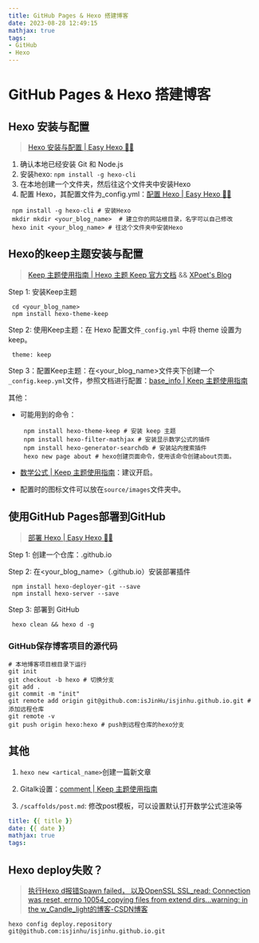 ```yaml
---
title: GitHub Pages & Hexo 搭建博客
date: 2023-08-28 12:49:15
mathjax: true
tags:
- GitHub
- Hexo
---
```


# GitHub Pages & Hexo 搭建博客

## Hexo 安装与配置

> [Hexo 安装与配置 | Easy Hexo 👨‍💻](https://easyhexo.com/1-Hexo-install-and-config/)

1. 确认本地已经安装 Git 和 Node.js
2. 安装hexo: `npm install -g hexo-cli`
3. 在本地创建一个文件夹，然后往这个文件夹中安装Hexo
4. 配置 Hexo，其配置文件为_config.yml：[配置 Hexo | Easy Hexo 👨‍💻](https://easyhexo.com/1-Hexo-install-and-config/1-3-config-hexo.html#配置-hexo-2)

```
 npm install -g hexo-cli # 安装Hexo
 mkdir mkdir <your_blog_name>  # 建立你的网站根目录，名字可以自己修改
 hexo init <your_blog_name> # 往这个文件夹中安装Hexo
```

## Hexo的keep主题安装与配置

> [Keep 主题使用指南 | Hexo 主题 Keep 官方文档](https://keep-docs.xpoet.cn/) && [XPoet's Blog](https://xpoet.cn/)

Step 1: 安装Keep主题

```
 cd <your_blog_name>
 npm install hexo-theme-keep
```

Step 2: 使用Keep主题：在 Hexo 配置文件`_config.yml` 中将 theme 设置为 keep。

```
 theme: keep
```

Step 3：配置Keep主题：在<your_blog_name>文件夹下创建一个`_config.keep.yml`文件，参照文档进行配置：[base_info | Keep 主题使用指南](https://keep-docs.xpoet.cn/tutorial/configuration-guide/base_info.html)

其他：

- 可能用到的命令：

	```
	 npm install hexo-theme-keep # 安装 keep 主题
	 npm install hexo-filter-mathjax # 安装显示数学公式的插件
	 npm install hexo-generator-searchdb # 安装站内搜索插件
	 hexo new page about # hexo创建页面命令，使用该命令创建about页面。
	```

- [数学公式 | Keep 主题使用指南](https://keep-docs.xpoet.cn/advanced/mathjax.html)：建议开启。

- 配置时的图标文件可以放在`source/images`文件夹中。

## **使用GitHub Pages部署到GitHub**

> [部署 Hexo | Easy Hexo 👨‍💻](https://easyhexo.com/1-Hexo-install-and-config/1-4-deploy-hexo.html#部署到-github)

Step 1: 创建一个仓库：<username>.github.io

Step 2: 在<your_blog_name>（<username>.github.io）安装部署插件

```shell
 npm install hexo-deployer-git --save
 npm install hexo-server --save
```

Step 3: 部署到 GitHub

```shell
 hexo clean && hexo d -g
```

### GitHub保存博客项目的源代码

```shell
# 本地博客项目根目录下运行
git init
git checkout -b hexo # 切换分支
git add .
git commit -m "init"
git remote add origin git@github.com:isJinHu/isjinhu.github.io.git # 添加远程仓库
git remote -v
git push origin hexo:hexo # push到远程仓库的hexo分支
```

## 其他

1. `hexo new <artical_name>`创建一篇新文章

2. Gitalk设置：[comment | Keep 主题使用指南](https://keep-docs.xpoet.cn/tutorial/configuration-guide/comment.html#gitalk)

3. `/scaffolds/post.md`: 修改post模板，可以设置默认打开数学公式渲染等

  ```yaml
  title: {{ title }}
  date: {{ date }}
  mathjax: true
  tags:
  ```

## Hexo deploy失败？

> [执行Hexo d报错Spawn failed， 以及OpenSSL SSL_read: Connection was reset, errno 10054_copying files from extend dirs...warning: in the w_Candle_light的博客-CSDN博客](https://blog.csdn.net/Candle_light/article/details/114992784)

```shell
hexo config deploy.repository git@github.com:isjinhu/isjinhu.github.io.git
```

